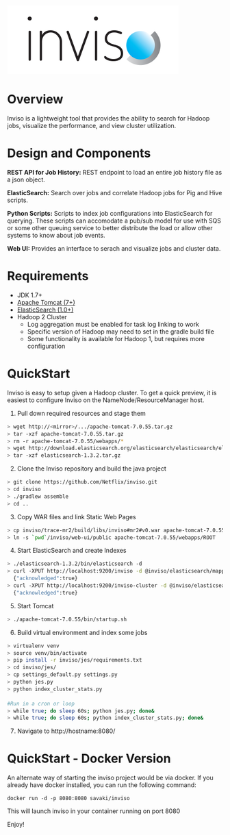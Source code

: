 ![Inviso Logo](inviso-lg.png)

# Overview
Inviso is a lightweight tool that provides the ability to search for Hadoop jobs, visualize the performance, and view cluster utilization.  

# Design and Components

**REST API for Job History:** REST endpoint to load an entire job history file as a json object.

**ElasticSearch:** Search over jobs and correlate Hadoop jobs for Pig and Hive scripts.

**Python Scripts:** Scripts to index job configurations into ElasticSearch for
querying.  These scripts can accomodate a pub/sub model for use with SQS or some
other queuing service to better distribute the load or allow other systems to know
about job events.

**Web UI:** Provides an interface to serach and visualize jobs and cluster data.


# Requirements

* JDK 1.7+
* [Apache Tomcat (7+)](http://tomcat.apache.org/download-70.cgi)
* [ElasticSearch (1.0+)](http://www.elasticsearch.org/overview/elkdownloads/)
* Hadoop 2 Cluster
  * Log aggregation must be enabled for task log linking to work
  * Specific version of Hadoop may need to set in the gradle build file
  * Some functionality is available for Hadoop 1, but requires more configuration

# QuickStart

Inviso is easy to setup given a Hadoop cluster.  To get a quick preview, it is easiest to
configure Inviso on the NameNode/ResourceManager host.

1. Pull down required resources and stage them

  ```bash
  > wget http://<mirror>/.../apache-tomcat-7.0.55.tar.gz
  > tar -xzf apache-tomcat-7.0.55.tar.gz
  > rm -r apache-tomcat-7.0.55/webapps/*
  > wget http://download.elasticsearch.org/elasticsearch/elasticsearch/elasticsearch-1.3.2.tar.gz
  > tar -xzf elasticsearch-1.3.2.tar.gz
  ```
2. Clone the Inviso repository and build the java project

  ```bash
  > git clone https://github.com/Netflix/inviso.git
  > cd inviso
  > ./gradlew assemble
  > cd ..
  ```

3. Copy WAR files and link Static Web Pages

  ```bash
  > cp inviso/trace-mr2/build/libs/inviso#mr2#v0.war apache-tomcat-7.0.55/webapps/
  > ln -s `pwd`/inviso/web-ui/public apache-tomcat-7.0.55/webapps/ROOT
  ```

4. Start ElasticSearch and create Indexes

  ```bash
  > ./elasticsearch-1.3.2/bin/elasticsearch -d
  > curl -XPUT http://localhost:9200/inviso -d @inviso/elasticsearch/mappings/config-settings.json
    {"acknowledged":true}
  > curl -XPUT http://localhost:9200/inviso-cluster -d @inviso/elasticsearch/mappings/cluster-settings.json
    {"acknowledged":true}
  ```

5. Start Tomcat

  ```bash
  > ./apache-tomcat-7.0.55/bin/startup.sh
  ```

6. Build virtual environment and index some jobs

  ```bash
  > virtualenv venv
  > source venv/bin/activate
  > pip install -r inviso/jes/requirements.txt
  > cd inviso/jes/
  > cp settings_default.py settings.py
  > python jes.py
  > python index_cluster_stats.py

  #Run in a cron or loop
  > while true; do sleep 60s; python jes.py; done&
  > while true; do sleep 60s; python index_cluster_stats.py; done&
  ```

7. Navigate to http://hostname:8080/

# QuickStart - Docker Version

An alternate way of starting the inviso project would be via docker.  If you already have docker installed, you can run the following command:

```
docker run -d -p 8080:8080 savaki/inviso
```

This will launch inviso in your container running on port 8080

Enjoy!

